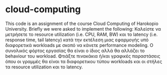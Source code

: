 # cloud-computing
This code is an assignment of the course Cloud Computing of Harokopio University.
Briefly we were asked to implement the following:
Καλείστε να μετρήσετε το resource utilization (i.e. CPU, RAM, BW) και το latency (i.e. response time, tail latency) κατά την εκτέλεση μιας εφαρμογής υπό διαφορετικά workloads με σκοπό να κάνετε performance modeling. Ο συνολικός φόρτος εργασίας θα είναι ο ίδιος αλλά θα αλλάζει το behaviour του workload. Φτιάξτε πινακάκια ή/και γραφικές παραστάσεις όπου οι γραμμές θα είναι τα διαφορετικου τύπου workloads και οι στήλες τα resource utilization και το latency.
